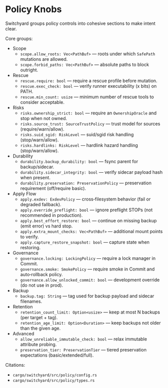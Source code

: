 # Policy Knobs

Switchyard groups policy controls into cohesive sections to make intent clear.

Core groups:

- Scope
  - `scope.allow_roots: Vec<PathBuf>` — roots under which `SafePath` mutations are allowed.
  - `scope.forbid_paths: Vec<PathBuf>` — absolute paths to block outright.
- Rescue
  - `rescue.require: bool` — require a rescue profile before mutation.
  - `rescue.exec_check: bool` — verify runner executability (x bits) on PATH.
  - `rescue.min_count: usize` — minimum number of rescue tools to consider acceptable.
- Risks
  - `risks.ownership_strict: bool` — require an `OwnershipOracle` and stop when not owned.
  - `risks.source_trust: SourceTrustPolicy` — trust model for sources (require/warn/allow).
  - `risks.suid_sgid: RiskLevel` — suid/sgid risk handling (stop/warn/allow).
  - `risks.hardlinks: RiskLevel` — hardlink hazard handling (stop/warn/allow).
- Durability
  - `durability.backup_durability: bool` — fsync parent for backup/sidecar.
  - `durability.sidecar_integrity: bool` — verify sidecar payload hash when present.
  - `durability.preservation: PreservationPolicy` — preservation requirement (off/require basic).
- Apply Flow
  - `apply.exdev: ExdevPolicy` — cross‑filesystem behavior (fail or degraded fallback).
  - `apply.override_preflight: bool` — ignore preflight STOPs (not recommended in production).
  - `apply.best_effort_restore: bool` — continue on missing backup (emit error) vs hard stop.
  - `apply.extra_mount_checks: Vec<PathBuf>` — additional mount points to verify.
  - `apply.capture_restore_snapshot: bool` — capture state when restoring.
- Governance
  - `governance.locking: LockingPolicy` — require a lock manager in Commit.
  - `governance.smoke: SmokePolicy` — require smoke in Commit and auto‑rollback policy.
  - `governance.allow_unlocked_commit: bool` — development override (do not use in prod).
- Backup
  - `backup.tag: String` — tag used for backup payload and sidecar filenames.
- Retention
  - `retention_count_limit: Option<usize>` — keep at most N backups (per target + tag).
  - `retention_age_limit: Option<Duration>` — keep backups not older than the given age.
- Advanced
  - `allow_unreliable_immutable_check: bool` — relax immutable attribute probing.
  - `preservation_tier: PreservationTier` — tiered preservation expectations (basic/extended/full).

Citations:
- `cargo/switchyard/src/policy/config.rs`
- `cargo/switchyard/src/policy/types.rs`
